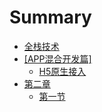 # Summary

* [全栈技术](README.md)
* [\[APP混合开发篇\]](apphun-he-kai-fa-7bc75d.md)
  * [H5原生接入](chapter1/content1.md)
* [第二章](chapter2/README.md)
  * [第一节](chapter2/example1.md)

